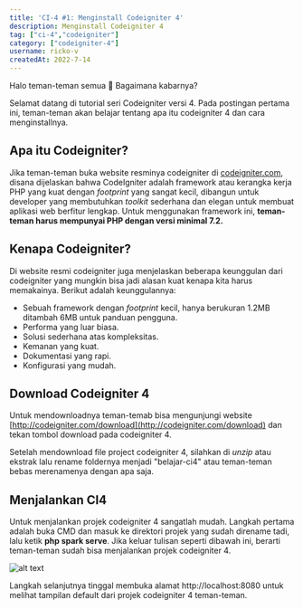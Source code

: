 ```yaml
---
title: 'CI-4 #1: Menginstall Codeigniter 4'
description: Menginstall Codeigniter 4
tag: ["ci-4","codeigniter"]
category: ["codeigniter-4"]
username: ricko-v
createdAt: 2022-7-14
---
```


Halo teman-teman semua 👋 
Bagaimana kabarnya?

Selamat datang di tutorial seri Codeigniter versi 4. Pada postingan pertama ini, teman-teman akan belajar tentang apa itu codeigniter 4 dan cara menginstallnya.

## Apa itu Codeigniter?
Jika teman-teman buka website resminya codeigniter di [codeigniter.com](https://codeigniter.com), disana dijelaskan bahwa CodeIgniter adalah framework atau kerangka kerja PHP yang kuat dengan *footprint* yang sangat kecil, dibangun untuk developer yang membutuhkan *toolkit* sederhana dan elegan untuk membuat aplikasi web berfitur lengkap. Untuk menggunakan framework ini, **teman-teman harus mempunyai PHP dengan versi minimal 7.2.**

## Kenapa Codeigniter?
Di website resmi codeigniter juga menjelaskan beberapa keunggulan dari codeigniter yang mungkin bisa jadi alasan kuat kenapa kita harus memakainya. Berikut adalah keunggulannya:

* Sebuah framework dengan *footprint* kecil, hanya berukuran 1.2MB ditambah 6MB untuk panduan pengguna.
* Performa yang luar biasa.
* Solusi sederhana atas kompleksitas.
* Kemanan yang kuat.
* Dokumentasi yang rapi.
* Konfigurasi yang mudah.

## Download Codeigniter 4
Untuk mendownloadnya teman-temab bisa mengunjungi website [http://codeigniter.com/download](http://codeigniter.com/download) dan tekan tombol download pada codeigniter 4.

Setelah mendownload file project codeigniter 4, silahkan di *unzip* atau ekstrak lalu rename foldernya menjadi "belajar-ci4" atau teman-teman bebas merenamenya dengan apa saja.

## Menjalankan CI4
Untuk menjalankan projek codeigniter 4 sangatlah mudah. Langkah pertama adalah buka CMD dan masuk ke direktori projek yang sudah direname tadi, lalu ketik **php spark serve**. Jika keluar tulisan seperti dibawah ini, berarti teman-teman sudah bisa menjalankan projek codeigniter 4.

![alt text](https://iili.io/wX3zKb.jpg)

Langkah selanjutnya tinggal membuka alamat http://localhost:8080 untuk melihat tampilan default dari projek codeigniter 4 teman-teman.
